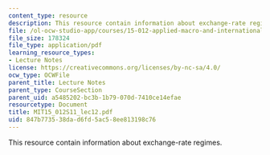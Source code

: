 ```yaml
---
content_type: resource
description: This resource contain information about exchange-rate regimes.
file: /ol-ocw-studio-app/courses/15-012-applied-macro-and-international-economics-spring-2011/847b773538dad6fd5ac58ee813198c76_MIT15_012S11_lec12.pdf
file_size: 178324
file_type: application/pdf
learning_resource_types:
- Lecture Notes
license: https://creativecommons.org/licenses/by-nc-sa/4.0/
ocw_type: OCWFile
parent_title: Lecture Notes
parent_type: CourseSection
parent_uid: a5485202-bc3b-1b79-070d-7410ce14efae
resourcetype: Document
title: MIT15_012S11_lec12.pdf
uid: 847b7735-38da-d6fd-5ac5-8ee813198c76
---
```

This resource contain information about exchange-rate regimes.